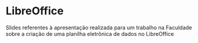 # LibreOffice

Slides referentes à apresentação realizada para um trabalho na Faculdade sobre a criação de uma planilha eletrônica de dados no LibreOffice
 
